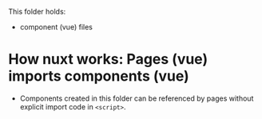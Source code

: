 This folder holds:

- component (vue) files

# How nuxt works: Pages (vue) imports components (vue)

- Components created in this folder can be referenced by pages without explicit import code in `<script>`.

